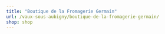 ```yaml
---
title: "Boutique de la Fromagerie Germain"
url: /vaux-sous-aubigny/boutique-de-la-fromagerie-germain/
shop: shop
---
```

